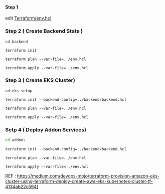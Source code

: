 #### Step 1
edit [Terraform/env.hcl](Terraform/env.hcl)

### Step 2 ( Create Backend State )
```shell
cd backend
```
```shell
terraform init
```
```shell
terraform plan --var-file=../env.hcl
```
```shell
terraform apply --var-file=../env.hcl
```
### Step 3 ( Create EKS Cluster)
```shell
cd eks-setup
```
```shell
terraform init --backend-config=../backend/backend.hcl
```
```shell
terraform plan --var-file=../env.hcl
```
```shell
terraform apply --var-file=../env.hcl
```
### Setp 4 ( Deploy Addon Services)

```bash
cd addons
```
```shell
terraform init --backend-config=../backend/backend.hcl
```
```shell
terraform plan --var-file=../env.hcl
```
```shell
terraform apply --var-file=../env.hcl
```


REF : https://medium.com/devops-mojo/terraform-provision-amazon-eks-cluster-using-terraform-deploy-create-aws-eks-kubernetes-cluster-tf-4134ab22c594]